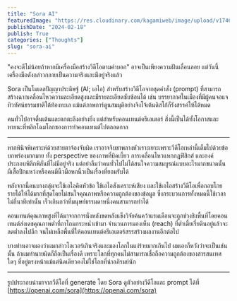 ```yaml
---
title: "Sora AI"
featuredImage: "https://res.cloudinary.com/kagamiweb/image/upload/v1746028263/blog.coregamehd.com/sora-ai.jpg"
publishDate: "2024-02-18"
publish: True
categories: ["Thoughts"]
slug: "sora-ai"
---
```



"คงจะดีไม่น้อยถ้าหากมีเครื่องมือสร้างวีดีโอตามคำบอก" อาจเป็นเพียงความฝันเลื่อนลอย แต่วันนี้เครื่องมือดังกล่าวกลายเป็นความจริงและมีอยู่จริงแล้ว

Sora เป็นโมเดลปัญญาประดิษฐ์ (AI; เอไอ) สำหรับสร้างวิดีโอจากชุดคำสั่ง (prompt) ที่สามารถสร้างฉากเคลื่อนไหวความละเอียดสูงและมีรายละเอียดซับซ้อนได้ เช่น บรรยากาศในเมืองที่มีผู้คนจอแจ ทิวทัศน์ธรรมชาติใต้ท้องทะเล แม้แต่ภาพการ์ตูนสมมุติอย่างจิงโจ้เต้นดิสโก้ก็รังสรรค์ให้ได้หมด

คนทั่วไปอาจตื่นเต้นและตกตะลึงอย่างยิ่ง แต่สำหรับคอนเทนต์ครีเอเตอร์ สิ่งนี้เป็นได้ทั้งโอกาสและหายนะที่พลิกโฉมโลกของการทำคอนเทนต์ไปตลอดกาล

---

หากพินิจพิเคราะห์ด้วยสายตาจ้องจับผิด เราอาจจิบชาพลางหัวเราะเยาะเพราะวีดีโอเหล่านี้เต็มไปด้วยข้อบกพร่องมากมาย ทั้ง perspective ของภาพที่บิดเบี้ยว การเคลื่อนไหวแหกกฎฟิสิกส์ และองค์ประกอบพิลึกพิลั่นที่ไม่มีอยู่จริง แต่อย่าลืมว่าคนทั่วไปไม่ได้สนใจความสมบูรณ์แบบอะไรมากขนาดนั้น ผีเสื้อปีกแหว่งหรือคนมีนิ้วมือหกนิ้วเป็นเรื่องที่ยอมรับได้

หลังจากนี้คนบางกลุ่มจะใช้เอไอคิดหัวข้อ ใช้เอไอสังเคราะห์เสียง และใช้เอไอสร้างวีดีโอเพื่อกอบโกยรายได้ให้ได้มากที่สุดโดยไม่สนใจคุณภาพหรือความถูกต้องของข้อมูล ซึ่งกระบวนการทั้งหมดนี้ใช้เวลาไม่กี่นาทีเท่านั้น เร็วเกินกว่าที่มนุษย์ธรรมดาหนึ่งคนสามารถทำได้

คอนเทนต์คุณภาพสูงที่ได้มาจากการนั่งหลังขดหลังแข็งวิจัยค้นคว้าแรมเดือนจะถูกช่วงชิงพื้นที่โดยคอนเทนต์ส่งเดชคุณภาพต่ำที่ถาโถมกระหน่ำเข้ามา จำนวนการมองเห็น (reach) ที่ต่ำเตี้ยเรี่ยดินอยู่แล้วจะลดต่ำลงไปอีก จนไม่เหลือพื้นที่ให้คอนเทนต์ครีเอเตอร์สรรสร้างผลงานอีกต่อไป

บางท่านอาจมองว่าผมกล่าวโอเวอร์เกินจริงและมองโลกในแง่ร้ายมากเกินไป ผมเองก็หวังว่าจะเป็นเช่นนั้น ถ้าผมทำนายผิดก็ถือเป็นเรื่องดี เพราะโลกที่ทุกคนไม่สามารถเชื่อถือความถูกต้องของสารสนเทศใดๆ ที่อยู่ตรงหน้าแม้แต่นิดเดียวคงไม่ใช่โลกที่น่าอภิรมย์นัก

---


รูปประกอบนำมาจากวีดีโอที่ generate โดย Sora
ดูตัวอย่างวีดีโอและ prompt ได้ที่ [https://openai.com/sora](https://openai.com/sora)
